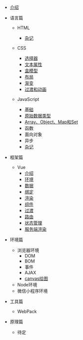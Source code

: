 * [介绍](README.md)

* 语言篇
	* HTML
		* [杂记](html/misc.md)

	* CSS
		* [选择器](css/selector.md)
		* [文本属性](css/text.md)
		* [盒模型](css/box.md)
		* [布局](css/layout.md)
		* [渐变](css/gradient.md)
		* [过渡和动画](css/animation.md)

	* JavaScript
		* [基础](js/base.md)
		* [原始数据类型](js/data.md)
		* [Array、Object、Map和Set](js/ds.md)
		* 函数
		* 面向对象
		* 异步
		* [杂记](js/misc.md)
* 框架篇
	* Vue
		* [介绍](vue/introduction.md)
		* [环境](vue/environment.md)
		* [数据](vue/data.md)
		* [绑定](vue/bind.md)
		* [渲染](vue/apply.md)
		* [组件](vue/component.md)
		* [过渡](vue/transition.md)
		* [路由](vue/router.md)
		* [状态管理](vue/state.md)
		* [服务端渲染](vue/ssr.md)

* 环境篇
	* 浏览器环境
		* DOM
		* BOM
		* 事件
		* AJAX
		* [canvas绘图](webpic/canvas.md)
	* Node环境
	* 微信小程序环境

* 工具篇
	* WebPack

* 原理篇
	* 待定